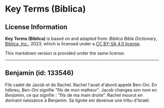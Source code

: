# Key Terms (Biblica)

## License Information

**Key Terms (Biblica)** is based on and adapted from: _Biblica Bible Dictionary_, [Biblica, Inc.](https://www.biblica.com/), 2023, which is licensed under a [CC BY-SA 4.0 license](https://creativecommons.org/licenses/by-sa/4.0/legalcode.en).

This markdown version is provided under the same license.



--------------------------------

## Benjamin (id: 133546)

Fils cadet de Jacob et de Rachel. Rachel l'avait d'abord appelé Ben\-Oni. En hébreu, *Ben\-Oni* signifie "fils de mon malheur". Jacob changea son nom en *Benjamin*, ce qui signifie : "fils de ma main droite". Rachel mourut en donnant naissance à Benjamin. Sa lignée est devenue une tribu d'Israël.


